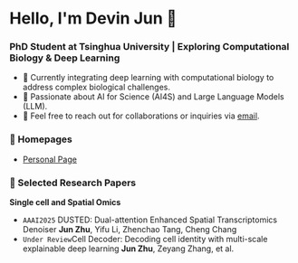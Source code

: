# Hello, I'm Devin Jun 👋

### PhD Student at Tsinghua University | Exploring Computational Biology & Deep Learning

- 🌱 Currently integrating deep learning with computational biology to address complex biological challenges.
- 🔬 Passionate about AI for Science (AI4S) and Large Language Models (LLM).
- 📮 Feel free to reach out for collaborations or inquiries via [email](mailto:zhuj21@mails.tsinghua.edu.cn).

### 📎 Homepages  
- [Personal Page](https://devin-jun.github.io/)

### 📑 Selected Research Papers

**Single cell and Spatial Omics**

- <code>AAAI2025</code> DUSTED: Dual-attention Enhanced Spatial Transcriptomics Denoiser  **Jun Zhu**, Yifu Li, Zhenchao Tang, Cheng Chang
- <code>Under Review</code>Cell Decoder: Decoding cell identity with multi-scale explainable deep learning  **Jun Zhu**, Zeyang Zhang, et al.
